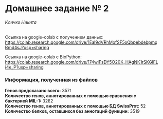 # Домашнее задание № 2

###### Кличко Никита

Ссылка на google-colab с получением данных: https://colab.research.google.com/drive/1EaI9dVRhMofSF5oQbpebdebpmqBmd4sJ?usp=sharing

Ссылка на google-colab с BioPython: https://colab.research.google.com/drive/174wiFsDY5O20K_HAgNK1rSKGlFLi4e_P?usp=sharing 

### Информация, полученная из файлов 

****Генов предсказано всего:**** 3571  
****Количество генов, аннотированных  с помощью сравнения с бактерией MIL-1:**** 3282  
****Количество генов, аннотированных  с помощью БД SwissProt:**** 52  
****Количество белков, оставшихся без аннотаций функции:**** 3519    

